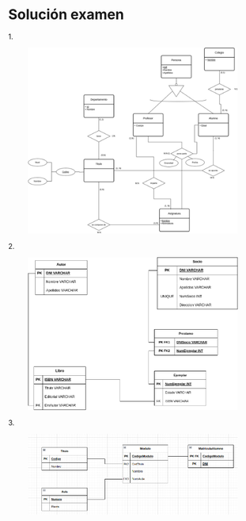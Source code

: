 # Solución examen

1\.



<figure><img src=".gitbook/assets/ej1.png" alt=""><figcaption></figcaption></figure>

2\.



<figure><img src=".gitbook/assets/ej2.png" alt=""><figcaption></figcaption></figure>

3\.

<figure><img src=".gitbook/assets/image (136).png" alt=""><figcaption></figcaption></figure>
